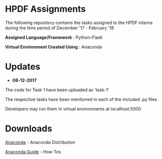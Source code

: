 # HPDF Assignments
The following repository contains the tasks assigned to the HPDF interns during the time period of December '17 - February '18

**Assigned Language/Framework** : Python-Flask

**Virtual Environment Created Using** : Anaconda

# Updates

* __08-12-2017__

The code for Task 1 have been uploaded as 'task-1'

The respective tasks have been mentioned in each of the included .py files

Developers may run them in virtual environments at localhost:5000

# Downloads

[Anaconda](https://www.anaconda.com/distribution/) - Anaconda Distribution

[Anaconda Guide](https://docs.anaconda.com/anaconda-cloud/user-guide/howto#use-packages) - How Tos
